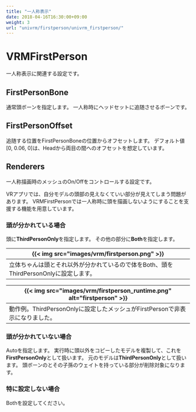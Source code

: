 ```yaml
---
title: "一人称表示"
date: 2018-04-16T16:30:00+09:00
weight: 3
url: "univrm/firstperson/univrm_firstperson/"
---
```


# VRMFirstPerson

一人称表示に関連する設定です。


## FirstPersonBone
通常頭ボーンを指定します。
一人称時にヘッドセットに追随させるボーンです。

## FirstPersonOffset
追随する位置をFirstPersonBoneの位置からオフセットします。
デフォルト値[0, 0.06, 0]は、Headから両目の間へのオフセットを想定しています。

## Renderers
一人称描画時のメッシュのOn/Offをコントロールする設定です。

VRアプリでは、自分モデルの頭部の見えなくていい部分が見えてしまう問題があります。
VRMFirstPersonでは一人称時に頭を描画しないようにすることを支援する機能を用意しています。

### 頭が分かれている場合

頭に**ThirdPersonOnly**を指定します。
その他の部分に**Both**を指定します。

|{{< img src="images/vrm/firstperson.png" >}}|
|-----|
|立体ちゃんは頭とそれ以外が分かれているので体をBoth、頭をThirdPersonOnlyに設定します。|

|{{< img src="images/vrm/firstperson_runtime.png" alt="firstperson" >}}|
|-----|
|動作例。ThirdPersonOnlyに設定したメッシュがFirstPersonで非表示になりました。|

### 頭が分かれていない場合

Autoを指定します。
実行時に頭以外をコピーしたモデルを複製して、これを**FirstPersonOnly**として扱います。
元のモデルは**ThirdPersonOnly**として扱います。
頭ボーンのとその子孫のウェイトを持っている部分が削除対象になります。

### 特に設定しない場合

Bothを設定してください。
